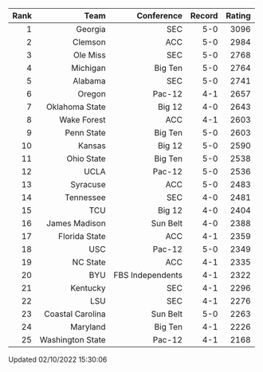 | Rank  | Team                 | Conference           | Record   | Rating |
| ---:  | ---:                 | ---:                 | ---:     | ---:   |
| 1     | Georgia              | SEC                  | 5-0      | 3096   |
| 2     | Clemson              | ACC                  | 5-0      | 2984   |
| 3     | Ole Miss             | SEC                  | 5-0      | 2768   |
| 4     | Michigan             | Big Ten              | 5-0      | 2764   |
| 5     | Alabama              | SEC                  | 5-0      | 2741   |
| 6     | Oregon               | Pac-12               | 4-1      | 2657   |
| 7     | Oklahoma State       | Big 12               | 4-0      | 2643   |
| 8     | Wake Forest          | ACC                  | 4-1      | 2603   |
| 9     | Penn State           | Big Ten              | 5-0      | 2603   |
| 10    | Kansas               | Big 12               | 5-0      | 2590   |
| 11    | Ohio State           | Big Ten              | 5-0      | 2538   |
| 12    | UCLA                 | Pac-12               | 5-0      | 2536   |
| 13    | Syracuse             | ACC                  | 5-0      | 2483   |
| 14    | Tennessee            | SEC                  | 4-0      | 2481   |
| 15    | TCU                  | Big 12               | 4-0      | 2404   |
| 16    | James Madison        | Sun Belt             | 4-0      | 2388   |
| 17    | Florida State        | ACC                  | 4-1      | 2359   |
| 18    | USC                  | Pac-12               | 5-0      | 2349   |
| 19    | NC State             | ACC                  | 4-1      | 2335   |
| 20    | BYU                  | FBS Independents     | 4-1      | 2322   |
| 21    | Kentucky             | SEC                  | 4-1      | 2296   |
| 22    | LSU                  | SEC                  | 4-1      | 2276   |
| 23    | Coastal Carolina     | Sun Belt             | 5-0      | 2263   |
| 24    | Maryland             | Big Ten              | 4-1      | 2226   |
| 25    | Washington State     | Pac-12               | 4-1      | 2168   |

Updated 02/10/2022 15:30:06
